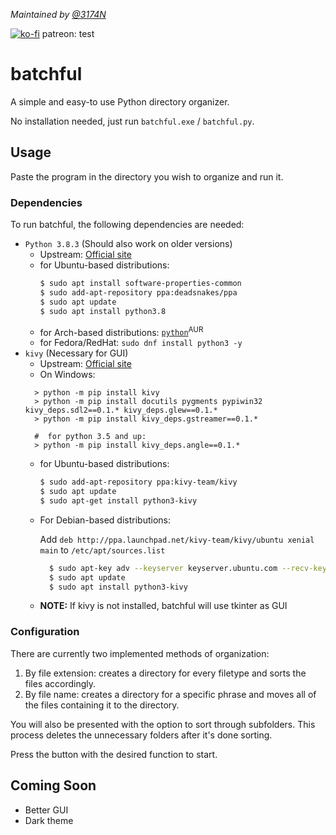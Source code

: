 *Maintained by [@3174N](https://github.com/3174N)*

[![ko-fi](https://www.ko-fi.com/img/githubbutton_sm.svg)](https://ko-fi.com/embersandsgamestudios)
patreon: test
# batchful
A simple and easy-to use Python directory organizer. 

No installation needed, just run `batchful.exe` / `batchful.py`.

## Usage
Paste the program in the directory you wish to organize and run it.

### Dependencies
To run batchful, the following dependencies are needed: 
* `Python 3.8.3` (Should also work on older versions)
  * Upstream: [Official site](https://www.python.org/downloads/)
  * for Ubuntu-based distributions: 
    ```bash
    $ sudo apt install software-properties-common
    $ sudo add-apt-repository ppa:deadsnakes/ppa
    $ sudo apt update
    $ sudo apt install python3.8
    ```
  * for Arch-based distributions: [`python`](https://www.archlinux.org/packages/extra/x86_64/python/)<sup>AUR</sup>
  * for Fedora/RedHat: `sudo dnf install python3 -y`
* `kivy` (Necessary for GUI)
  * Upstream: [Official site](https://kivy.org/#download)
  * On Windows:
  ```commandline
    > python -m pip install kivy
    > python -m pip install docutils pygments pypiwin32 kivy_deps.sdl2==0.1.* kivy_deps.glew==0.1.*
    > python -m pip install kivy_deps.gstreamer==0.1.*
    
    #  for python 3.5 and up:
    > python -m pip install kivy_deps.angle==0.1.*
  ```
  * for Ubuntu-based distributions: 
    ```bash
    $ sudo add-apt-repository ppa:kivy-team/kivy  
    $ sudo apt update
    $ sudo apt-get install python3-kivy
    ```
  * For Debian-based distributions:
  
    Add `deb http://ppa.launchpad.net/kivy-team/kivy/ubuntu xenial main` to `/etc/apt/sources.list`
    ```bash
      $ sudo apt-key adv --keyserver keyserver.ubuntu.com --recv-keys A863D2D6
      $ sudo apt update
      $ sudo apt install python3-kivy
      ```
  
  * **NOTE:** If kivy is not installed, batchful will use tkinter as GUI

### Configuration
There are currently two implemented methods of organization: 
1. By file extension: creates a directory for every filetype and sorts the files accordingly. 
2. By file name: creates a directory for a specific phrase and moves all of the files containing it to the directory.

You will also be presented with the option to sort through subfolders.
This process deletes the unnecessary folders after it's done sorting.

Press the button with the desired function to start.

## Coming Soon
- Better GUI
- Dark theme
